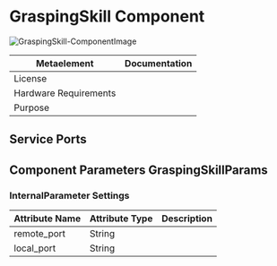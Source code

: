<!--- This file is generated from the GraspingSkill.componentDocumentation model --->
<!--- do not modify this file manually as it will by automatically overwritten by the code generator, modify the model instead and re-generate this file --->

# GraspingSkill Component

![GraspingSkill-ComponentImage](https://github.com/Servicerobotics-Ulm/ComponentRepository/blob/master/GraspingSkill/model/GraspingSkillComponentDefinition.jpg)


| Metaelement | Documentation |
|-------------|---------------|
| License |  |
| Hardware Requirements |  |
| Purpose |  |



## Service Ports


## Component Parameters GraspingSkillParams

### InternalParameter Settings

| Attribute Name | Attribute Type | Description |
|----------------|----------------|-------------|
| remote_port | String |  |
| local_port | String |  |

